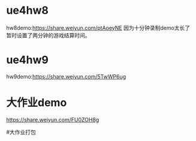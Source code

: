 # ue4hw8
hw8demo:https://share.weiyun.com/ptAoeyNE  因为十分钟录制demo太长了暂时设置了两分钟的游戏结算时间。
# ue4hw9
hw9demo:https://share.weiyun.com/5TwWP6ug
# 大作业demo
https://share.weiyun.com/FU0ZOH8g

#大作业打包
